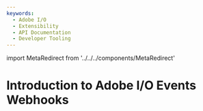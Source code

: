 ```yaml
---
keywords:
  - Adobe I/O
  - Extensibility
  - API Documentation
  - Developer Tooling
---
```


import MetaRedirect from '../../../components/MetaRedirect'

<MetaRedirect url="https://www.adobe.io/apis/experienceplatform/events/docs.html#!adobedocs/adobeio-events/master/intro/webhooks_intro.md" />

# Introduction to Adobe I/O Events Webhooks
